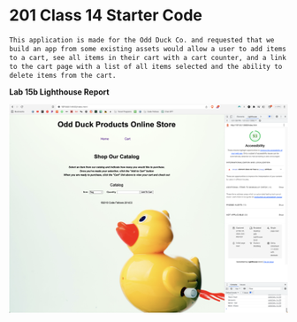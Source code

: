 # 201 Class 14 Starter Code

    This application is made for the Odd Duck Co. and requested that we build an app from some existing assets would allow a user to add items to a cart, see all items in their cart with a cart counter, and a link to the cart page with a list of all items selected and the ability to delete items from the cart.

**Lab 15b Lighthouse Report**

<img src=/imgs/lab15blighthouse.png>